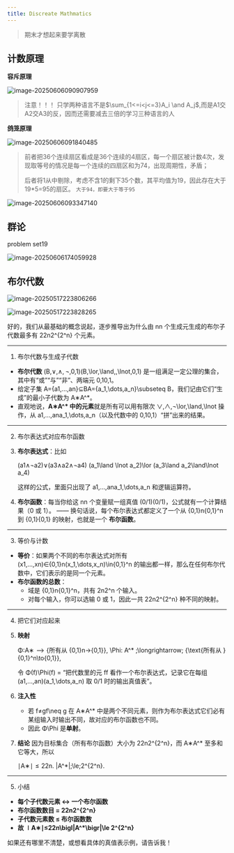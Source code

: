 ```yaml
---
title: Discreate Mathmatics
---
```


>   期末才想起来要学离散

## 计数原理

**容斥原理**

![image-20250606090907959](https://yamapicgo.oss-cn-nanjing.aliyuncs.com/picgoImage/image-20250606090907959.png)

>   注意！！！ 只学两种语言不是$\sum_{1<=i<j<=3}A_i \and A_j$,而是A1交A2交A3的反，因而还需要减去三倍的学习三种语言的人

**鸽笼原理**

![image-20250606091840485](https://yamapicgo.oss-cn-nanjing.aliyuncs.com/picgoImage/image-20250606091840485.png)

>   前者把36个连续扇区看成是36个连续的4扇区，每一个扇区被计数4次，发现取等号的情况是每一个连续的四扇区和为74，出现周期性，矛盾；
>
>   后者将1从中剔除，考虑不含1的剩下35个数，其平均值为19，因此存在大于19*5=95的扇区。 `大于94，即要大于等于95`

![image-20250606093347140](https://yamapicgo.oss-cn-nanjing.aliyuncs.com/picgoImage/image-20250606093347140.png)

## 群论

problem set19

![image-20250606174059928](https://yamapicgo.oss-cn-nanjing.aliyuncs.com/picgoImage/image-20250606174059928.png)

## 布尔代数

![image-20250517223806266](https://yamapicgo.oss-cn-nanjing.aliyuncs.com/picgoImage/image-20250517223806266.png)

![image-20250517223828265](https://yamapicgo.oss-cn-nanjing.aliyuncs.com/picgoImage/image-20250517223828265.png)

好的，我们从最基础的概念说起，逐步推导出为什么由 nn 个生成元生成的布尔子代数最多有 22n2^{2^n} 个元素。

------

1. 布尔代数与生成子代数

-   **布尔代数** (B,∨,∧, ¬,0,1)(B,\lor,\land,\,\lnot,0,1) 是一组满足一定公理的集合，其中有“或”“与”“非”、两端元 0,10,1。
-   给定子集 A={a1,…,an}⊆BA=\{a_1,\dots,a_n\}\subseteq B，我们记由它们“生成”的最小子代数为 A∗A^*。
-   直观地说，**A∗A^\* 中的元素**就是所有可以用有限次 ∨,∧,¬\lor,\land,\lnot 操作，从 a1,…,ana_1,\dots,a_n（以及代数中的 0,10,1）“拼”出来的结果。

------

2. 布尔表达式对应布尔函数

1.  **布尔表达式**：比如

    (a1∧¬a2)∨(a3∧a2∧¬a4)  (a_1\land \lnot a_2)\lor (a_3\land a_2\land\lnot a_4)

    这样的公式，里面只出现了 a1,…,ana_1,\dots,a_n 和逻辑运算符。

2.  **布尔函数**：每当你给这 nn 个变量赋一组真值 (0/1)(0/1)，公式就有一个计算结果（0 或 1）。
     —— 换句话说，每个布尔表达式都定义了一个从 {0,1}n\{0,1\}^n 到 {0,1}\{0,1\} 的映射，也就是一个 **布尔函数**。

------

3. 等价与计数

-   **等价**：如果两个不同的布尔表达式对所有 (x1,…,xn)∈{0,1}n(x_1,\dots,x_n)\in\{0,1\}^n 的输出都一样，那么在任何布尔代数中，它们表示的是同一个元素。
-   **布尔函数的总数**：
    -   域是 {0,1}n\{0,1\}^n，共有 2n2^n 个输入。
    -   对每个输入，你可以选输 0 或 1，因此一共 22n2^{2^n} 种不同的映射。

------

4. 把它们对应起来

1.  **映射**

    Φ:A∗  ⟶  {所有从 {0,1}n→{0,1}},  \Phi: A^* \;\longrightarrow\; \{\text{所有从 } \{0,1\}^n\to\{0,1\}\},

    令 Φ(f)\Phi(f) = “把代数里的元 ff 看作一个布尔表达式，记录它在每组 (a1,…,an)(a_1,\dots,a_n) 取 0/1 时的输出真值表”。

2.  **注入性**

    -   若 f≠gf\neq g 在 A∗A^* 中是两个不同元素，则作为布尔表达式它们必有某组输入时输出不同，故对应的布尔函数也不同。
    -   因此 Φ\Phi 是**单射**。

3.  **结论**
     因为目标集合（所有布尔函数）大小为 22n2^{2^n}，而 A∗A^* 至多和它等大，所以

    ∣A∗∣  ≤  22n.  |A^*|\;\le\;2^{2^n}.

------

5. 小结

-   **每个子代数元素 ↔ 一个布尔函数**
-   **布尔函数数目 = 22n2^{2^n}**
-   **子代数元素数 ≤ 布尔函数数**
-   **故 ∣A∗∣≤22n\bigl|A^\*\bigr|\le 2^{2^n}**

如果还有哪里不清楚，或想看具体的真值表示例，请告诉我！